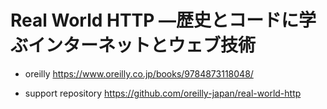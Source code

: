 # Real World HTTP ―歴史とコードに学ぶインターネットとウェブ技術

- oreilly
https://www.oreilly.co.jp/books/9784873118048/

- support repository
https://github.com/oreilly-japan/real-world-http

